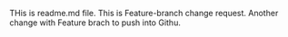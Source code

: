 THis is readme.md file.
This is Feature-branch change request.
Another change with Feature brach to push into Githu.

